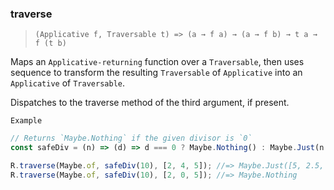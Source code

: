 ### traverse

> `(Applicative f, Traversable t) => (a → f a) → (a → f b) → t a → f (t b)`

Maps an `Applicative-returning` function over a `Traversable`, then uses sequence to transform the resulting `Traversable` of `Applicative` into an `Applicative` of `Traversable`.

Dispatches to the traverse method of the third argument, if present.

`Example`

```js
// Returns `Maybe.Nothing` if the given divisor is `0`
const safeDiv = (n) => (d) => d === 0 ? Maybe.Nothing() : Maybe.Just(n / d);

R.traverse(Maybe.of, safeDiv(10), [2, 4, 5]); //=> Maybe.Just([5, 2.5, 2])
R.traverse(Maybe.of, safeDiv(10), [2, 0, 5]); //=> Maybe.Nothing
```
